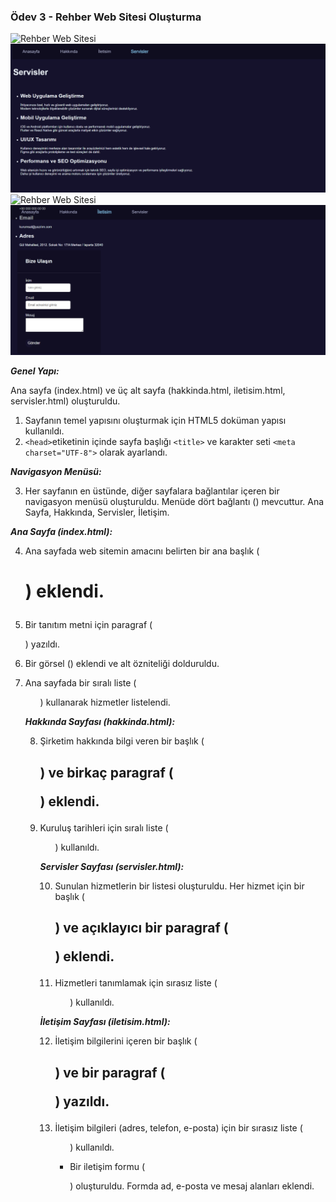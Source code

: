 ###  Ödev 3 - Rehber Web Sitesi Oluşturma

![Rehber Web Sitesi](./src/hakkında.html-img.png)
![Rehber Web Sitesi](./src/servisler.html-img.png)
![Rehber Web Sitesi](./src/iletişim.html-img.png)
![Rehber Web Sitesi](./src/index.html-img-2.png)

***Genel Yapı:***

Ana sayfa (index.html) ve  üç alt sayfa (hakkinda.html, iletisim.html, servisler.html) oluşturuldu.

1. Sayfanın temel yapısını oluşturmak için HTML5 doküman yapısı kullanıldı.
2. `<head>`etiketinin içinde sayfa başlığı `<title>` ve karakter seti `<meta charset="UTF-8">` olarak ayarlandı.

***Navigasyon Menüsü:***

3. Her sayfanın en üstünde, diğer sayfalara bağlantılar içeren bir navigasyon menüsü oluşturuldu. Menüde dört bağlantı (<a>) mevcuttur. Ana Sayfa, Hakkında, Servisler, İletişim.

***Ana Sayfa (index.html):***

4. Ana sayfada web sitemin amacını belirten bir ana başlık (<h1>) eklendi.

5. Bir tanıtım metni için paragraf (<p>) yazıldı.

6. Bir görsel (<img>) eklendi ve alt özniteliği dolduruldu.

7. Ana sayfada  bir sıralı liste (<ol>)  kullanarak hizmetler listelendi.

***Hakkında Sayfası (hakkinda.html):***

8. Şirketim hakkında bilgi veren bir başlık (<h2>) ve birkaç paragraf (<p>) eklendi.

9. Kuruluş tarihleri için sıralı liste (<ol>) kullanıldı.

***Servisler Sayfası (servisler.html):***

10. Sunulan hizmetlerin bir listesi oluşturuldu. Her hizmet için bir başlık (<h2>) ve açıklayıcı bir paragraf (<p>) eklendi.

11. Hizmetleri tanımlamak için sırasız liste (<ul>) kullanıldı.

***İletişim Sayfası (iletisim.html):***

12. İletişim bilgilerini içeren bir başlık (<h2>) ve bir paragraf (<p>) yazıldı.

13. İletişim bilgileri (adres, telefon, e-posta) için bir sırasız liste (<ul>) kullanıldı.

14. Bir iletişim formu (<form>) oluşturuldu. Formda ad, e-posta ve mesaj alanları eklendi. 








